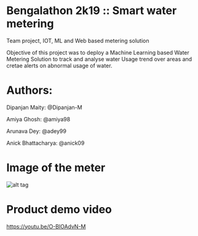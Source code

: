 # Bengalathon 2k19 :: Smart water metering
Team project, IOT, ML and Web based metering solution

Objective of this project was to deploy a Machine Learning based Water Metering Solution to track and analyse water Usage trend over areas and cretae alerts on abnormal usage of water.

# Authors:

Dipanjan Maity: @Dipanjan-M

Amiya Ghosh: @amiya98

Arunava Dey: @adey99

Anick Bhattacharya: @anick09

# Image of the meter
![alt tag]()

# Product demo video
https://youtu.be/O-BlOAdvN-M
